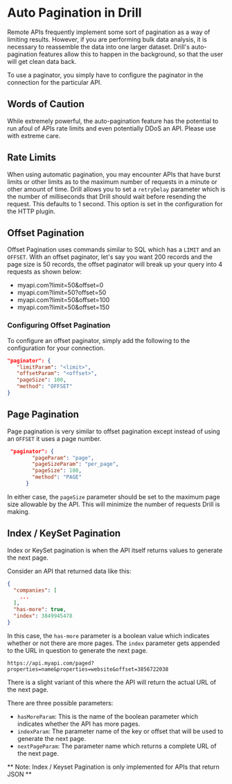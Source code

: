 # Auto Pagination in Drill
Remote APIs frequently implement some sort of pagination as a way of limiting results.  However, if you are performing bulk data analysis, it is necessary to reassemble the
data into one larger dataset.  Drill's auto-pagination features allow this to happen in the background, so that the user will get clean data back.

To use a paginator, you simply have to configure the paginator in the connection for the particular API.

## Words of Caution
While extremely powerful, the auto-pagination feature has the potential to run afoul of APIs rate limits and even potentially DDoS an API. Please use with extreme care.

## Rate Limits
When using automatic pagination, you may encounter APIs that have burst limits or other limits
as to the maximum number of requests in a minute or other amount of time.  Drill allows you to
set a `retryDelay` parameter which is the number of milliseconds that Drill should wait before
resending the request.  This defaults to 1 second.  This option is set in the configuration for
the HTTP plugin. 

## Offset Pagination
Offset Pagination uses commands similar to SQL which has a `LIMIT` and an `OFFSET`.  With an offset paginator, let's say you want 200 records and the  page size is 50 records, the offset paginator will break up your query into 4 requests as shown below:

* myapi.com?limit=50&offset=0
* myapi.com?limit=50?offset=50
* myapi.com?limit=50&offset=100
* myapi.com?limit=50&offset=150

### Configuring Offset Pagination
To configure an offset paginator, simply add the following to the configuration for your connection.

```json
"paginator": {
   "limitParam": "<limit>",
   "offsetParam": "<offset>",
   "pageSize": 100,
   "method": "OFFSET"
}
```

## Page Pagination
Page pagination is very similar to offset pagination except instead of using an `OFFSET` it uses a page number.

```json
 "paginator": {
        "pageParam": "page",
        "pageSizeParam": "per_page",
        "pageSize": 100,
        "method": "PAGE"
      }
```
In either case, the `pageSize` parameter should be set to the maximum page size allowable by the API.  This will minimize the number of requests Drill is making.

## Index / KeySet Pagination
Index or KeySet pagination is when the API itself returns values to generate the next page.

Consider an API that returned data like this:

```json
{
  "companies": [
    ...
  ],
  "has-more": true,
  "index": 3849945478
}

```
In this case, the `has-more` parameter is a boolean value which indicates whether or not there are more pages. The `index` parameter gets appended to the URL in question to generate the next page.

`https://api.myapi.com/paged?properties=name&properties=website&offset=3856722038`

There is a slight variant of this where the API will return the actual URL of the next page.

There are three possible parameters:

* `hasMoreParam`: This is the name of the boolean parameter which indicates whether the API has more pages.
* `indexParam`:  The parameter name of the key or offset that will be used to generate the next page.
* `nextPageParam`: The parameter name which returns a complete URL of the next page.


** Note: Index / Keyset Pagination is only implemented for APIs that return JSON **
